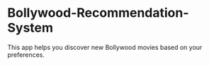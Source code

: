 # Bollywood-Recommendation-System
This app helps you discover new Bollywood movies based on your preferences.
